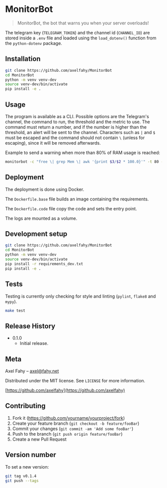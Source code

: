 # MonitorBot

> MonitorBot, the bot that warns you when your server overloads!

The telegram key (`TELEGRAM_TOKEN`) and the channel id (`CHANNEL_ID`) are stored inside a `.env` file and loaded using the `load_dotenv()` function from the `python-dotenv` package.


## Installation

```sh
git clone https://github.com/axelfahy/MonitorBot
cd MonitorBot
python -m venv venv-dev
source venv-dev/bin/activate
pip install -e .
```

## Usage

The program is available as a CLI. Possible options are the Telegram's channel, the command to run, the threshold and the metric to use. The command must return a number, and if the number is higher than the threshold, an alert will be sent to the channel. Characters such as `|` and `$` must be escaped and the command should not contain `\` (unless for escaping), since it will be removed afterwards.

Example to send a warning when more than 80% of RAM usage is reached:

```sh
monitorbot -c "free \| grep Mem \| awk '{print $3/$2 * 100.0}'" -t 80 -m RAM
```

## Deployment

The deployment is done using Docker.

The `Dockerfile.base` file builds an image containing the requirements.

The `Dockerfile.code` file copy the code and sets the entry point.

The logs are mounted as a volume.

## Development setup

```sh
git clone https://github.com/axelfahy/MonitorBot
cd MonitorBot
python -m venv venv-dev
source venv-dev/bin/activate
pip install -r requirements_dev.txt
pip install -e .
```

## Tests

Testing is currently only checking for style and linting (`pylint`, `flake8` and `mypy`).

```sh
make test
```

## Release History

* 0.1.0
    * Initial release.

## Meta

Axel Fahy – axel@fahy.net

Distributed under the MIT license. See ``LICENSE`` for more information.

[https://github.com/axelfahy](https://github.com/axelfahy)

## Contributing

1. Fork it (<https://github.com/yourname/yourproject/fork>)
2. Create your feature branch (`git checkout -b feature/fooBar`)
3. Commit your changes (`git commit -am 'Add some fooBar'`)
4. Push to the branch (`git push origin feature/fooBar`)
5. Create a new Pull Request

## Version number

To set a new version:

```sh
git tag v0.1.4
git push --tags
```
